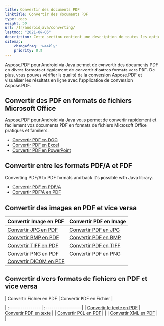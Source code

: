 ```yaml
---
title: Convertir des documents PDF
linktitle: Convertir des documents PDF
type: docs
weight: 50
url: /fr/androidjava/converting/
lastmod: "2021-06-05"
description: Cette section contient une description de toutes les options possibles pour convertir des documents PDF sur Android via Java en utilisant la bibliothèque Aspose.PDF.
sitemap:
    changefreq: "weekly"
    priority: 0.8
---
```


Aspose.PDF pour Android via Java permet de convertir des documents PDF en divers formats et également de convertir d'autres formats vers PDF. De plus, vous pouvez vérifier la qualité de la conversion Aspose.PDF et visualiser les résultats en ligne avec l'application de conversion Aspose.PDF.

## Convertir des PDF en formats de fichiers Microsoft Office

Aspose.PDF pour Android via Java vous permet de convertir rapidement et facilement vos documents PDF en formats de fichiers Microsoft Office pratiques et familiers.

- [Convertir PDF en DOC](/pdf/fr/androidjava/convert-pdf-to-doc/)
- [Convertir PDF en Excel](/pdf/fr/androidjava/convert-pdf-to-excel/)
- [Convertir PDF en PowerPoint](/pdf/fr/androidjava/convert-pdf-to-powerpoint/)


## Convertir entre les formats PDF/A et PDF

Converting PDF/A to PDF formats and back it's possible with Java library.

- [Convertir PDF en PDF/A](/pdf/fr/androidjava/convert-pdf-file-to-pdfa/)
- [Convertir PDF/A en PDF](/pdf/fr/androidjava/convert-pdfa-to-pdf/)

## Convertir des images en PDF et vice versa

| Convertir Image en PDF | Convertir PDF en Image |
| :---------------- | :------------------ |
| [Convertir JPG en PDF](/pdf/fr/androidjava/convert-jpg-to-pdf/) | [Convertir PDF en JPG](/pdf/fr/androidjava/convert-pdf-to-jpg/) |
| [Convertir BMP en PDF](/pdf/fr/androidjava/convert-bmp-to-pdf/) | [Convertir PDF en BMP](/pdf/fr/androidjava/convert-pdf-to-bmp/) |
| [Convertir TIFF en PDF](/pdf/fr/androidjava/convert-tiff-to-pdf/) | [Convertir PDF en TIFF](/pdf/fr/androidjava/convert-pdf-to-tiff/) |
| [Convertir PNG en PDF](/pdf/fr/androidjava/convert-png-to-pdf/) | [Convertir PDF en PNG](/pdf/fr/androidjava/convert-pdf-to-png/) |
| [Convertir DICOM en PDF](/pdf/fr/androidjava/convert-dicom-to-pdf/) | |

## Convertir divers formats de fichiers en PDF et vice versa

| Convertir Fichier en PDF | Convertir PDF en Fichier |

| :---------------- | :------------------ |
| [Convertir le texte en PDF](/pdf/fr/androidjava/convert-text-to-pdf/) | [Convertir PDF en texte](/pdf/fr/androidjava/convert-pdf-to-txt/) |
| [Convertir PCL en PDF](/pdf/fr/androidjava/convert-pcl-to-pdf/) | |
| [Convertir XML en PDF](/pdf/fr/androidjava/convert-xml-to-pdf/) | |